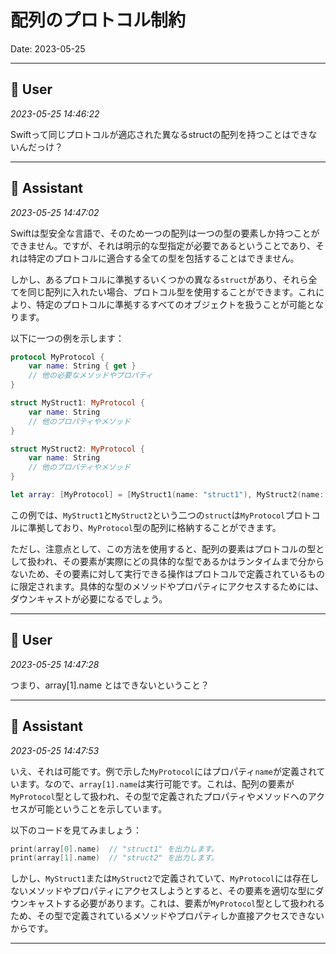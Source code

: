 # 配列のプロトコル制約

Date: 2023-05-25

---

## 👤 User
*2023-05-25 14:46:22*

Swiftって同じプロトコルが適応された異なるstructの配列を持つことはできないんだっけ？

---

## 🤖 Assistant
*2023-05-25 14:47:02*

Swiftは型安全な言語で、そのため一つの配列は一つの型の要素しか持つことができません。ですが、それは明示的な型指定が必要であるということであり、それは特定のプロトコルに適合する全ての型を包括することはできません。

しかし、あるプロトコルに準拠するいくつかの異なる`struct`があり、それら全てを同じ配列に入れたい場合、プロトコル型を使用することができます。これにより、特定のプロトコルに準拠するすべてのオブジェクトを扱うことが可能となります。

以下に一つの例を示します：

```swift
protocol MyProtocol {
    var name: String { get }
    // 他の必要なメソッドやプロパティ
}

struct MyStruct1: MyProtocol {
    var name: String
    // 他のプロパティやメソッド
}

struct MyStruct2: MyProtocol {
    var name: String
    // 他のプロパティやメソッド
}

let array: [MyProtocol] = [MyStruct1(name: "struct1"), MyStruct2(name: "struct2")]
```

この例では、`MyStruct1`と`MyStruct2`という二つの`struct`は`MyProtocol`プロトコルに準拠しており、`MyProtocol`型の配列に格納することができます。

ただし、注意点として、この方法を使用すると、配列の要素はプロトコルの型として扱われ、その要素が実際にどの具体的な型であるかはランタイムまで分からないため、その要素に対して実行できる操作はプロトコルで定義されているものに限定されます。具体的な型のメソッドやプロパティにアクセスするためには、ダウンキャストが必要になるでしょう。

---

## 👤 User
*2023-05-25 14:47:28*

つまり、array[1].name とはできないということ？

---

## 🤖 Assistant
*2023-05-25 14:47:53*

いえ、それは可能です。例で示した`MyProtocol`にはプロパティ`name`が定義されています。なので、`array[1].name`は実行可能です。これは、配列の要素が`MyProtocol`型として扱われ、その型で定義されたプロパティやメソッドへのアクセスが可能ということを示しています。

以下のコードを見てみましょう：

```swift
print(array[0].name)  // "struct1" を出力します。
print(array[1].name)  // "struct2" を出力します。
```

しかし、`MyStruct1`または`MyStruct2`で定義されていて、`MyProtocol`には存在しないメソッドやプロパティにアクセスしようとすると、その要素を適切な型にダウンキャストする必要があります。これは、要素が`MyProtocol`型として扱われるため、その型で定義されているメソッドやプロパティしか直接アクセスできないからです。

---
